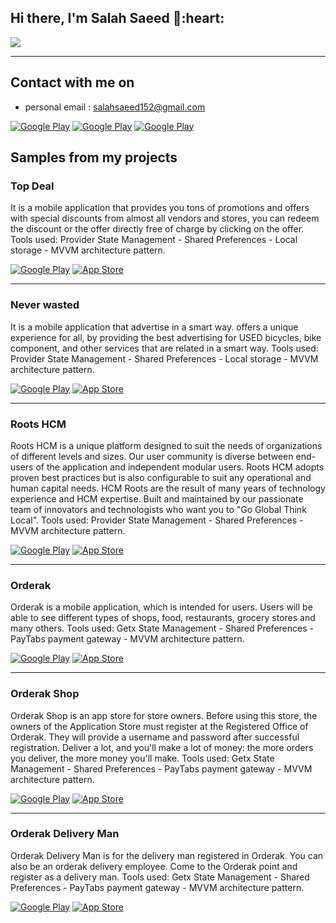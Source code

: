 <h2> Hi there, I'm Salah Saeed 👋:heart: </h2>

![](https://img.shields.io/badge/Software-Engineer-purple)

<hr>

<h2> Contact with me on </h2>

<!-- <h3>Where to find me</h3>
<p><a href="https://github.com/thmsgbrt" target="_blank"><img alt="Github2" src="https://img.shields.io/badge/GitHub-%2312100E.svg?&style=for-the-badge&logo=Github&logoColor=white" /></a> -->

- personal email : salahsaeed152@gmail.com


<p><a href="https://wa.link/wsruhh" target="_blank"><img alt="Google Play" src="https://img.shields.io/badge/whatsapp-128C7E.svg?style=for-the-badge&logo=whatsapp&logoColor=white" /></a> <a href="https://www.facebook.com/profile.php?id=100004802628175" target="_blank"><img alt="Google Play" src="https://img.shields.io/badge/Facebook-4267B2.svg?style=for-the-badge&logo=facebook&logoColor=white" /></a> <a href="https://www.linkedin.com/in/salah-saeed-061938216/" target="_blank"><img alt="Google Play" src="https://img.shields.io/badge/linkedin-0077b5.svg?style=for-the-badge&logo=linkedin&logoColor=white" /></a><p>


<h2> Samples from my projects </h2>

### Top Deal
It is a mobile application that provides you tons of promotions and offers with special discounts from almost all vendors and stores, you can redeem the discount or the offer directly free of charge by clicking on the offer.
Tools used: Provider State Management - Shared Preferences - Local storage - MVVM architecture pattern.
<p><a href="https://play.google.com/store/apps/details?id=com.josequal.topdeal&gl=US" target="_blank"><img alt="Google Play" src="https://img.shields.io/badge/Get%20it%20on%20google%20play-blue.svg?style=for-the-badge&logo=google-play" /></a> <a href="https://apps.apple.com/us/app/top-deal-app/id1632945470" target="_blank"><img alt="App Store" src="https://img.shields.io/badge/Get%20it%20on%20app%20store-black.svg?style=for-the-badge&logo=app-store&logoColor=white" /></a><p>

<hr>


### Never wasted
It is a mobile application that advertise in a smart way.
offers a unique experience for all, by providing the best advertising for USED bicycles, bike component, and other services that are related in a smart way.
Tools used: Provider State Management - Shared Preferences - Local storage - MVVM architecture pattern.
<p><a href="https://play.google.com/store/apps/details?id=com.jo.fluxstore&gl=US" target="_blank"><img alt="Google Play" src="https://img.shields.io/badge/Get%20it%20on%20google%20play-blue.svg?style=for-the-badge&logo=google-play" /></a> <a href="https://apps.apple.com/us/app/neverwasted/id1614418799" target="_blank"><img alt="App Store" src="https://img.shields.io/badge/Get%20it%20on%20app%20store-black.svg?style=for-the-badge&logo=app-store&logoColor=white" /></a><p>
  
<hr>


### Roots HCM
Roots HCM is a unique platform designed to suit the needs of organizations of different levels and sizes. Our user community is diverse between end-users of the application and independent modular users. Roots HCM adopts proven best practices but is also configurable to suit any operational and human capital needs. HCM Roots are the result of many years of technology experience and HCM expertise. Built and maintained by our passionate team of innovators and technologists who want you to "Go Global Think Local".
Tools used: Provider State Management - Shared Preferences - MVVM architecture pattern.
<p><a href="https://play.google.com/store/apps/details?id=com.roots.www.roots&gl=US" target="_blank"><img alt="Google Play" src="https://img.shields.io/badge/Get%20it%20on%20google%20play-blue.svg?style=for-the-badge&logo=google-play" /></a> <a href="https://play.google.com/store/apps/details?id=com.roots.www.roots&gl=US" target="_blank"><img alt="App Store" src="https://img.shields.io/badge/Get%20it%20on%20app%20store-black.svg?style=for-the-badge&logo=app-store&logoColor=white" /></a><p>

<hr>


### Orderak
Orderak is a mobile application, which is intended for users. Users will be able to see different types of shops, food, restaurants, grocery stores and many others.
Tools used: Getx State Management - Shared Preferences - PayTabs payment gateway - MVVM architecture pattern.
<p><a href="https://play.google.com/store/apps/details?id=com.josequal.ordrak" target="_blank"><img alt="Google Play" src="https://img.shields.io/badge/Get%20it%20on%20google%20play-blue.svg?style=for-the-badge&logo=google-play" /></a> <a href="https://apps.apple.com/us/app/orderak/id1597713818" target="_blank"><img alt="App Store" src="https://img.shields.io/badge/Get%20it%20on%20app%20store-black.svg?style=for-the-badge&logo=app-store&logoColor=white" /></a><p>
  
<hr>


### Orderak Shop
Orderak Shop is an app store for store owners. Before using this store, the owners of the Application Store must register at the Registered Office of Orderak. They will provide a username and password after successful registration.
Deliver a lot, and you'll make a lot of money: the more orders you deliver, the
more money you'll make.
Tools used: Getx State Management - Shared Preferences - PayTabs payment gateway - MVVM architecture pattern.
<p><a href="https://play.google.com/store/apps/details?id=com.josequal.orderak.restaurant" target="_blank"><img alt="Google Play" src="https://img.shields.io/badge/Get%20it%20on%20google%20play-blue.svg?style=for-the-badge&logo=google-play" /></a> <a href="https://apps.apple.com/us/app/orderak-shop/id1597662856" target="_blank"><img alt="App Store" src="https://img.shields.io/badge/Get%20it%20on%20app%20store-black.svg?style=for-the-badge&logo=app-store&logoColor=white" /></a><p>

<hr>


### Orderak Delivery Man
Orderak Delivery Man is for the delivery man registered in Orderak. You can also
be an orderak delivery employee. Come to the Orderak point and register as a
delivery man.
Tools used: Getx State Management - Shared Preferences - PayTabs payment gateway - MVVM architecture pattern.
<p><a href="https://play.google.com/store/apps/details?id=orderak.net.delivery" target="_blank"><img alt="Google Play" src="https://img.shields.io/badge/Get%20it%20on%20google%20play-blue.svg?style=for-the-badge&logo=google-play" /></a> <a href="https://apps.apple.com/us/app/orderak-delivery-man/id1597651073" target="_blank"><img alt="App Store" src="https://img.shields.io/badge/Get%20it%20on%20app%20store-black.svg?style=for-the-badge&logo=app-store&logoColor=white" /></a><p>
  


